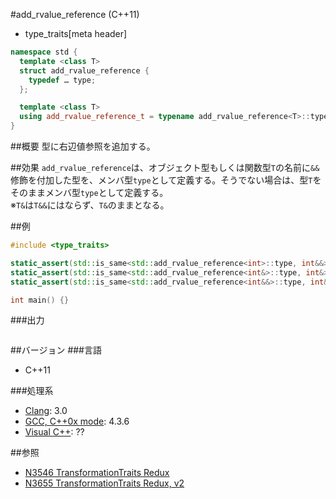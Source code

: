 #add_rvalue_reference (C++11)
* type_traits[meta header]

```cpp
namespace std {
  template <class T>
  struct add_rvalue_reference {
    typedef … type;
  };

  template <class T>
  using add_rvalue_reference_t = typename add_rvalue_reference<T>::type; // C++14
}
```

##概要
型に右辺値参照を追加する。


##効果
`add_rvalue_reference`は、オブジェクト型もしくは関数型`T`の名前に`&&`修飾を付加した型を、メンバ型`type`として定義する。そうでない場合は、型`T`をそのままメンバ型`type`として定義する。  
※`T&`は`T&&`にはならず、`T&`のままとなる。


##例
```cpp
#include <type_traits>

static_assert(std::is_same<std::add_rvalue_reference<int>::type, int&&>::value, "transform int to int&&");
static_assert(std::is_same<std::add_rvalue_reference<int&>::type, int&>::value, "transform int& to int&");
static_assert(std::is_same<std::add_rvalue_reference<int&&>::type, int&&>::value, "transform int&& to int&&");

int main() {}
```

###出力
```
```

##バージョン
###言語
- C++11

###処理系
- [Clang](/implementation.md#clang): 3.0
- [GCC, C++0x mode](/implementation.md#gcc): 4.3.6
- [Visual C++](/implementation.md#visual_cpp): ??


##参照
- [N3546 TransformationTraits Redux](http://www.open-std.org/jtc1/sc22/wg21/docs/papers/2013/n3546.pdf)
- [N3655 TransformationTraits Redux, v2](http://www.open-std.org/jtc1/sc22/wg21/docs/papers/2013/n3655.pdf)

